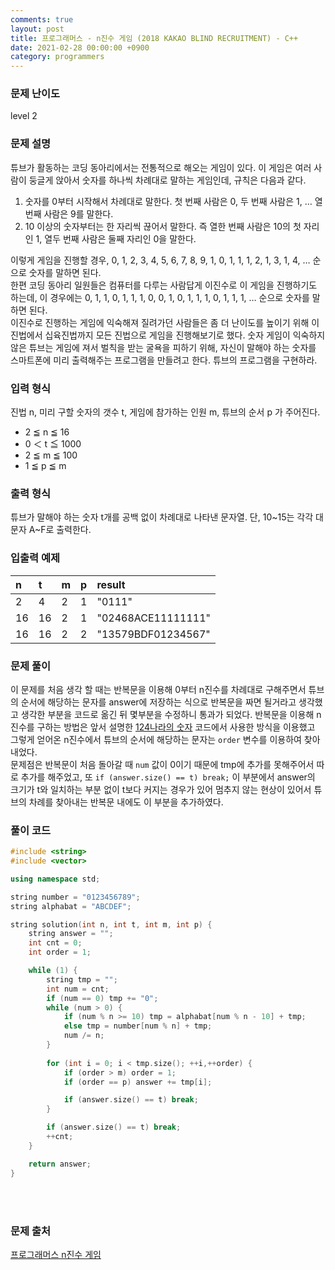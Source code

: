 ```yaml
---
comments: true
layout: post
title: 프로그래머스 - n진수 게임 (2018 KAKAO BLIND RECRUITMENT) - C++
date: 2021-02-28 00:00:00 +0900
category: programmers
---
```


### 문제 난이도
level 2

### 문제 설명
튜브가 활동하는 코딩 동아리에서는 전통적으로 해오는 게임이 있다. 이 게임은 여러 사람이 둥글게 앉아서 숫자를 하나씩 차례대로 말하는 게임인데, 규칙은 다음과 같다.  
1. 숫자를 0부터 시작해서 차례대로 말한다. 첫 번째 사람은 0, 두 번째 사람은 1, … 열 번째 사람은 9를 말한다.
2. 10 이상의 숫자부터는 한 자리씩 끊어서 말한다. 즉 열한 번째 사람은 10의 첫 자리인 1, 열두 번째 사람은 둘째 자리인 0을 말한다.  

이렇게 게임을 진행할 경우,
0, 1, 2, 3, 4, 5, 6, 7, 8, 9, 1, 0, 1, 1, 1, 2, 1, 3, 1, 4, …
순으로 숫자를 말하면 된다.  
한편 코딩 동아리 일원들은 컴퓨터를 다루는 사람답게 이진수로 이 게임을 진행하기도 하는데, 이 경우에는
0, 1, 1, 0, 1, 1, 1, 0, 0, 1, 0, 1, 1, 1, 0, 1, 1, 1, …
순으로 숫자를 말하면 된다.  
이진수로 진행하는 게임에 익숙해져 질려가던 사람들은 좀 더 난이도를 높이기 위해 이진법에서 십육진법까지 모든 진법으로 게임을 진행해보기로 했다. 숫자 게임이 익숙하지 않은 튜브는 게임에 져서 벌칙을 받는 굴욕을 피하기 위해, 자신이 말해야 하는 숫자를 스마트폰에 미리 출력해주는 프로그램을 만들려고 한다. 튜브의 프로그램을 구현하라.  

### 입력 형식
진법 n, 미리 구할 숫자의 갯수 t, 게임에 참가하는 인원 m, 튜브의 순서 p 가 주어진다.
- 2 ≦ n ≦ 16
- 0 ＜ t ≦ 1000
- 2 ≦ m ≦ 100
- 1 ≦ p ≦ m

### 출력 형식
튜브가 말해야 하는 숫자 t개를 공백 없이 차례대로 나타낸 문자열. 단, 10~15는 각각 대문자 A~F로 출력한다.  

### 입출력 예제

|n|t|m|p|result| 
|:---|:---|:---|:---|:---| 
|2|4|2|1|"0111"| 
|16|16|2|1|"02468ACE11111111"| 
|16|16|2|2|"13579BDF01234567"|

### 문제 풀이
이 문제를 처음 생각 할 때는 반복문을 이용해 0부터 n진수를 차례대로 구해주면서 튜브의 순서에 해당하는 문자를 answer에 저장하는 식으로 반복문을 짜면 될거라고 생각했고 생각한 부분을 코드로 옮긴 뒤 몇부분을 수정하니 통과가 되었다.
반복문을 이용해 n진수를 구하는 방법은 앞서 설명한 [124나라의 숫자](https://y00913.github.io/programmers/2021/02/15/%ED%94%84%EB%A1%9C%EA%B7%B8%EB%9E%98%EB%A8%B8%EC%8A%A4_124%EB%82%98%EB%9D%BC%EC%9D%98%EC%88%AB%EC%9E%90.html) 코드에서 사용한 방식을 이용했고 그렇게 얻어온 n진수에서 튜브의 순서에 해당하는 문자는 ```order``` 변수를 이용하여 찾아내었다.  
문제점은 반복문이 처음 돌아갈 때 ```num``` 값이 0이기 때문에 tmp에 추가를 못해주어서 따로 추가를 해주었고, 또 ```if (answer.size() == t) break;``` 이 부분에서 answer의 크기가 t와 일치하는 부분 없이 t보다 커지는 경우가 있어 멈추지 않는 현상이 있어서 튜브의 차례를 찾아내는 반복문 내에도 이 부분을 추가하였다.  

### 풀이 코드
```c++
#include <string>
#include <vector>

using namespace std;

string number = "0123456789";
string alphabat = "ABCDEF";

string solution(int n, int t, int m, int p) {
    string answer = "";
    int cnt = 0;
    int order = 1;

    while (1) {
        string tmp = "";
        int num = cnt;
        if (num == 0) tmp += "0";
        while (num > 0) {
            if (num % n >= 10) tmp = alphabat[num % n - 10] + tmp;
            else tmp = number[num % n] + tmp;
            num /= n;
        }
        
        for (int i = 0; i < tmp.size(); ++i,++order) {
            if (order > m) order = 1;
            if (order == p) answer += tmp[i];

            if (answer.size() == t) break;
        }

        if (answer.size() == t) break;
        ++cnt;
    }

    return answer;
}
```
<br/><br/>

### 문제 출처
[프로그래머스 n진수 게임](https://programmers.co.kr/learn/courses/30/lessons/17687)
<br/><br/><br/><br/><br/><br/><br/><br/>